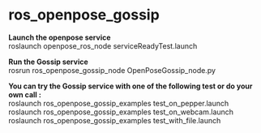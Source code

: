 # ros_openpose_gossip


**Launch the openpose service**  
    roslaunch openpose_ros_node serviceReadyTest.launch  

**Run the Gossip service**  
    rosrun ros_openpose_gossip_node OpenPoseGossip_node.py  

**You can try the Gossip service with one of the following test or do your own call :**  
    roslaunch ros_openpose_gossip_examples test_on_pepper.launch  
    roslaunch ros_openpose_gossip_examples test_on_webcam.launch  
    roslaunch ros_openpose_gossip_examples test_with_file.launch  
